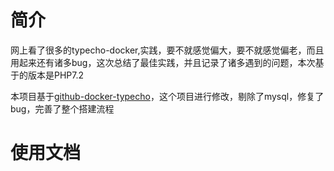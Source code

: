

# 简介
网上看了很多的typecho-docker,实践，要不就感觉偏大，要不就感觉偏老，而且用起来还有诸多bug，这次总结了最佳实践，并且记录了诸多遇到的问题，本次基于的版本是PHP7.2



本项目基于[github-docker-typecho](https://github.com/scofieldpeng/docker-typecho)，这个项目进行修改，剔除了mysql，修复了bug，完善了整个搭建流程



# 使用文档

#### 


